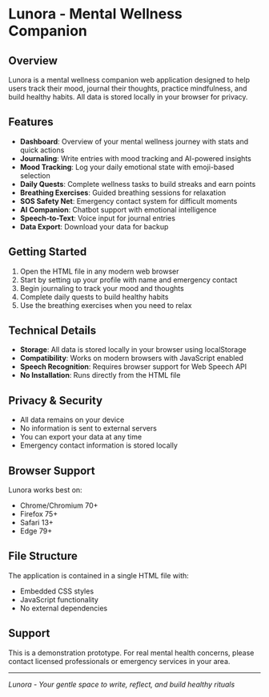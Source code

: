 # Lunora - Mental Wellness Companion

## Overview

Lunora is a mental wellness companion web application designed to help users track their mood, journal their thoughts, practice mindfulness, and build healthy habits. 
All data is stored locally in your browser for privacy.

## Features

- **Dashboard**: Overview of your mental wellness journey with stats and quick actions
- **Journaling**: Write entries with mood tracking and AI-powered insights
- **Mood Tracking**: Log your daily emotional state with emoji-based selection
- **Daily Quests**: Complete wellness tasks to build streaks and earn points
- **Breathing Exercises**: Guided breathing sessions for relaxation
- **SOS Safety Net**: Emergency contact system for difficult moments
- **AI Companion**: Chatbot support with emotional intelligence
- **Speech-to-Text**: Voice input for journal entries
- **Data Export**: Download your data for backup

## Getting Started

1. Open the HTML file in any modern web browser
2. Start by setting up your profile with name and emergency contact
3. Begin journaling to track your mood and thoughts
4. Complete daily quests to build healthy habits
5. Use the breathing exercises when you need to relax

## Technical Details

- **Storage**: All data is stored locally in your browser using localStorage
- **Compatibility**: Works on modern browsers with JavaScript enabled
- **Speech Recognition**: Requires browser support for Web Speech API
- **No Installation**: Runs directly from the HTML file

## Privacy & Security

- All data remains on your device
- No information is sent to external servers
- You can export your data at any time
- Emergency contact information is stored locally

## Browser Support

Lunora works best on:
- Chrome/Chromium 70+
- Firefox 75+
- Safari 13+
- Edge 79+

## File Structure

The application is contained in a single HTML file with:
- Embedded CSS styles
- JavaScript functionality
- No external dependencies

## Support

This is a demonstration prototype. For real mental health concerns, please contact licensed professionals or emergency services in your area.

---

*Lunora - Your gentle space to write, reflect, and build healthy rituals*
